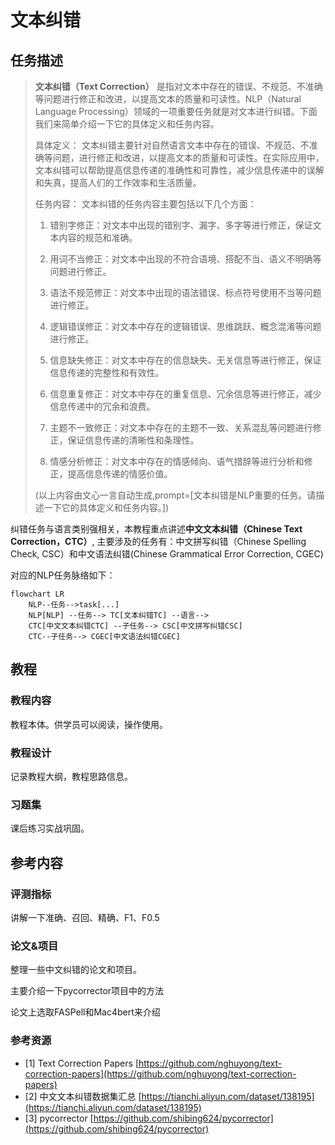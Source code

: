 # 文本纠错
## 任务描述

>**文本纠错（Text Correction）** 是指对文本中存在的错误、不规范、不准确等问题进行修正和改进，以提高文本的质量和可读性。NLP（Natural Language Processing）领域的一项重要任务就是对文本进行纠错。下面我们来简单介绍一下它的具体定义和任务内容。
>
>具体定义：
>文本纠错主要针对自然语言文本中存在的错误、不规范、不准确等问题，进行修正和改进，以提高文本的质量和可读性。在实际应用中，文本纠错可以帮助提高信息传递的准确性和可靠性，减少信息传递中的误解和失真，提高人们的工作效率和生活质量。
>
>任务内容：
>文本纠错的任务内容主要包括以下几个方面：
>
>1. 错别字修正：对文本中出现的错别字、漏字、多字等进行修正，保证文本内容的规范和准确。
>
>2. 用词不当修正：对文本中出现的不符合语境、搭配不当、语义不明确等问题进行修正。
>
>3. 语法不规范修正：对文本中出现的语法错误、标点符号使用不当等问题进行修正。
>
>4. 逻辑错误修正：对文本中存在的逻辑错误、思维跳跃、概念混淆等问题进行修正。
>
>5. 信息缺失修正：对文本中存在的信息缺失、无关信息等进行修正，保证信息传递的完整性和有效性。
>
>6. 信息重复修正：对文本中存在的重复信息、冗余信息等进行修正，减少信息传递中的冗余和浪费。
>
>7. 主题不一致修正：对文本中存在的主题不一致、关系混乱等问题进行修正，保证信息传递的清晰性和条理性。
>
>8. 情感分析修正：对文本中存在的情感倾向、语气措辞等进行分析和修正，提高信息传递的情感价值。
>
>(以上内容由文心一言自动生成,prompt=[文本纠错是NLP重要的任务。请描述一下它的具体定义和任务内容。])

纠错任务与语言类别强相关，本教程重点讲述**中文文本纠错（Chinese Text Correction，CTC）**, 主要涉及的任务有：中文拼写纠错（Chinese Spelling Check, CSC）和中文语法纠错(Chinese Grammatical Error Correction, CGEC)

对应的NLP任务脉络如下：
```mermaid
flowchart LR
    NLP--任务-->task[...]
    NLP[NLP] --任务--> TC[文本纠错TC] --语言--> 
    CTC[中文文本纠错CTC] --子任务--> CSC[中文拼写纠错CSC] 
    CTC--子任务--> CGEC[中文语法纠错CGEC]
```

## 教程
### 教程内容
教程本体。供学员可以阅读，操作使用。
### 教程设计
记录教程大纲，教程思路信息。
### 习题集
课后练习实战巩固。

## 参考内容

### 评测指标
讲解一下准确、召回、精确、F1、F0.5

### 论文&项目
整理一些中文纠错的论文和项目。

主要介绍一下pycorrector项目中的方法

论文上选取FASPell和Mac4bert来介绍

### 参考资源
* [1] Text Correction Papers [https://github.com/nghuyong/text-correction-papers](https://github.com/nghuyong/text-correction-papers)
* [2] 中文文本纠错数据集汇总 [https://tianchi.aliyun.com/dataset/138195](https://tianchi.aliyun.com/dataset/138195)
* [3] pycorrector [https://github.com/shibing624/pycorrector](https://github.com/shibing624/pycorrector)

